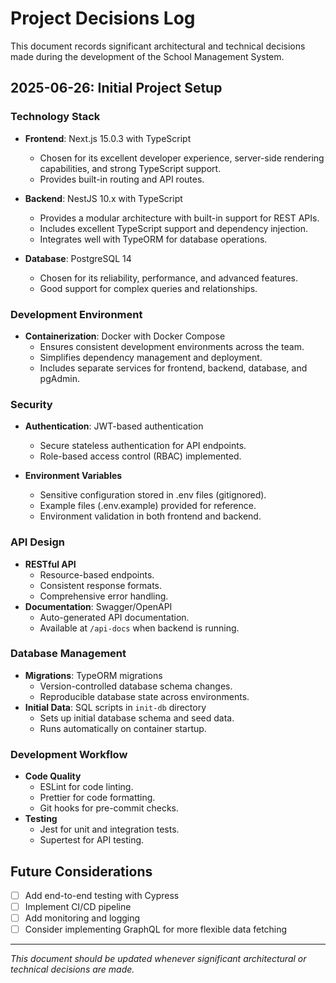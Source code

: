 # Project Decisions Log

This document records significant architectural and technical decisions made during the development of the School Management System.

## 2025-06-26: Initial Project Setup

### Technology Stack
- **Frontend**: Next.js 15.0.3 with TypeScript
  - Chosen for its excellent developer experience, server-side rendering capabilities, and strong TypeScript support.
  - Provides built-in routing and API routes.

- **Backend**: NestJS 10.x with TypeScript
  - Provides a modular architecture with built-in support for REST APIs.
  - Includes excellent TypeScript support and dependency injection.
  - Integrates well with TypeORM for database operations.

- **Database**: PostgreSQL 14
  - Chosen for its reliability, performance, and advanced features.
  - Good support for complex queries and relationships.

### Development Environment
- **Containerization**: Docker with Docker Compose
  - Ensures consistent development environments across the team.
  - Simplifies dependency management and deployment.
  - Includes separate services for frontend, backend, database, and pgAdmin.

### Security
- **Authentication**: JWT-based authentication
  - Secure stateless authentication for API endpoints.
  - Role-based access control (RBAC) implemented.

- **Environment Variables**
  - Sensitive configuration stored in .env files (gitignored).
  - Example files (.env.example) provided for reference.
  - Environment validation in both frontend and backend.

### API Design
- **RESTful API**
  - Resource-based endpoints.
  - Consistent response formats.
  - Comprehensive error handling.
- **Documentation**: Swagger/OpenAPI
  - Auto-generated API documentation.
  - Available at `/api-docs` when backend is running.

### Database Management
- **Migrations**: TypeORM migrations
  - Version-controlled database schema changes.
  - Reproducible database state across environments.
- **Initial Data**: SQL scripts in `init-db` directory
  - Sets up initial database schema and seed data.
  - Runs automatically on container startup.

### Development Workflow
- **Code Quality**
  - ESLint for code linting.
  - Prettier for code formatting.
  - Git hooks for pre-commit checks.
- **Testing**
  - Jest for unit and integration tests.
  - Supertest for API testing.

## Future Considerations
- [ ] Add end-to-end testing with Cypress
- [ ] Implement CI/CD pipeline
- [ ] Add monitoring and logging
- [ ] Consider implementing GraphQL for more flexible data fetching

---
*This document should be updated whenever significant architectural or technical decisions are made.*
